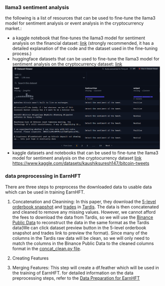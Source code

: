 ### llama3 sentiment analysis
the following is a list of resources that can be used to fine-tune the llama3 model for sentiment analysis or event analysis in the cryptocurrency market.:
* a kaggle notebook that fine-tunes the llama3 model for sentiment analysis on the financial dataset: [link](https://www.kaggle.com/username/llama3-sentiment-analysis) (strongly recommended, it has a detailed explanation of the code and the dataset used in the fine-tuning process.)
* huggingface datasets that can be used to fine-tune the llama3 model for sentiment analysis on the cryptocurrency dataset: [link](https://huggingface.co/datasets?search=bitcoin)
![alt text](image.png)
* kaggle datasets and notebooks that can be used to fine-tune the llama3 model for sentiment analysis on the cryptocurrency dataset [link](https://www.kaggle.com/search?q=bitcoin+sentiment)
https://www.kaggle.com/datasets/kaushiksuresh147/bitcoin-tweets

### data preprocessing in EarnHFT
There are three steps to preprocess the downloaded data to usable data which can be used in training EarnHFT.

1. Concatenation and Cleanining: In this paper, they download the [5-level orderbook snapshot](https://docs.tardis.dev/downloadable-csv-files#book_snapshot_5) and [trades](https://docs.tardis.dev/downloadable-csv-files#tradeshttps://docs.tardis.dev/downloadable-csv-files#trades) in [Tardis](https://docs.tardis.dev/). The data is then concatenated and cleaned to remove any missing values. 
However, we cannot afford the fees to download the data from Tardis, so we will use the [Binance Public Data](https://github.com/binance/binance-public-data/#aggtrades) to reconstruct the data in the same format as the Tardis data(We can click dataset preview button in the 5-level orderbook snapshot and trades link to preview the format). 
Since many of the columns in the Tardis raw data will be clean, so we will only need to match the columns in the Binance Public Data to the cleaned columns format in the [concat_clean.py file](https://github.com/qinmoelei/EarnHFT/blob/main/data_preprocess/preprocess/concat_clean.py).

2. Creating Features

3. Merging Features: This step will create a df.feather which will be used in the training of EarnHFT.
for detailed information on the data preprocessing steps, refer to the [Data Preparation for EarnHFT](https://github.com/qinmoelei/EarnHFT/tree/main/data_preprocess)
